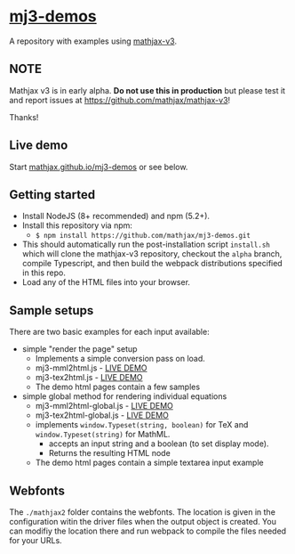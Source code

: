 # [mj3-demos](https://github.com/mathjax/mj3-demos)

A repository with examples using [mathjax-v3](https://github.com/mathjax/mathjax-v3).

## NOTE

Mathjax v3 is in early alpha. **Do not use this in production** but please test it and report issues at https://github.com/mathjax/mathjax-v3!

Thanks!

## Live demo

Start [mathjax.github.io/mj3-demos](https://mathjax.github.io/mj3-demos) or see below.

## Getting started

* Install NodeJS (8+ recommended) and npm (5.2+).
* Install this repository via npm:
  *  `$ npm install https://github.com/mathjax/mj3-demos.git`
* This should automatically run the post-installation script `install.sh` which will clone the mathjax-v3 repository, checkout the `alpha` branch, compile Typescript, and then build the webpack distributions specified in this repo.
* Load any of the HTML files into your browser.


## Sample setups

There are two basic examples for each input available:

* simple "render the page" setup
  * Implements a simple conversion pass on load.
  * mj3-mml2html.js - [LIVE DEMO](https://mathjax.github.io/mj3-demos/mj3-mml2html.html)
  * mj3-tex2html.js - [LIVE DEMO](https://mathjax.github.io/mj3-demos/mj3-tex2html.html)
  * The demo html pages contain a few samples
* simple global method for rendering individual equations
  * mj3-mml2html-global.js - [LIVE DEMO](https://mathjax.github.io/mj3-demos/mj3-mml2html-global.html)
  * mj3-tex2html-global.js - [LIVE DEMO](https://mathjax.github.io/mj3-demos/mj3-tex2html-global.html)
  * implements `window.Typeset(string, boolean)` for TeX and `window.Typeset(string)` for MathML.
    * accepts an input string and a boolean (to set display mode).
    * Returns the resulting HTML node
  * The demo html pages contain a simple textarea input example


## Webfonts

The `./mathjax2` folder contains the webfonts.  The location is given in the configuration witin the driver files when the output object is created.  You can modifiy the location there and run webpack to compile the files needed for your URLs.
